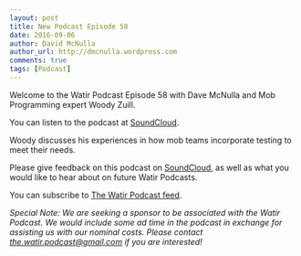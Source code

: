 ```yaml
---
layout: post
title: New Podcast Episode 58
date: 2016-09-06
author: David McNulla
author_url: http://dmcnulla.wordpress.com
comments: true
tags: [Podcast]
---
```


Welcome to the Watir Podcast Episode 58 with Dave McNulla and Mob Programming expert Woody Zuill.

You can listen to the podcast at [SoundCloud](https://soundcloud.com/the-watir-podcast/episode-58).

<!--more-->
Woody discusses his experiences in how mob teams incorporate testing to meet their needs.

Please give feedback on this podcast on [SoundCloud](https://soundcloud.com/the-watir-podcast/episode-58), as well as what you would like to hear about on future Watir Podcasts.

You can subscribe to [The Watir Podcast feed](http://feeds.soundcloud.com/users/soundcloud:users:248873479/sounds.rss).

*Special Note: We are seeking a sponsor to be associated with the Watir Podcast. We would include some ad time in the podcast in exchange for assisting us with our nominal costs. Please contact the.watir.podcast@gmail.com if you are interested!*

